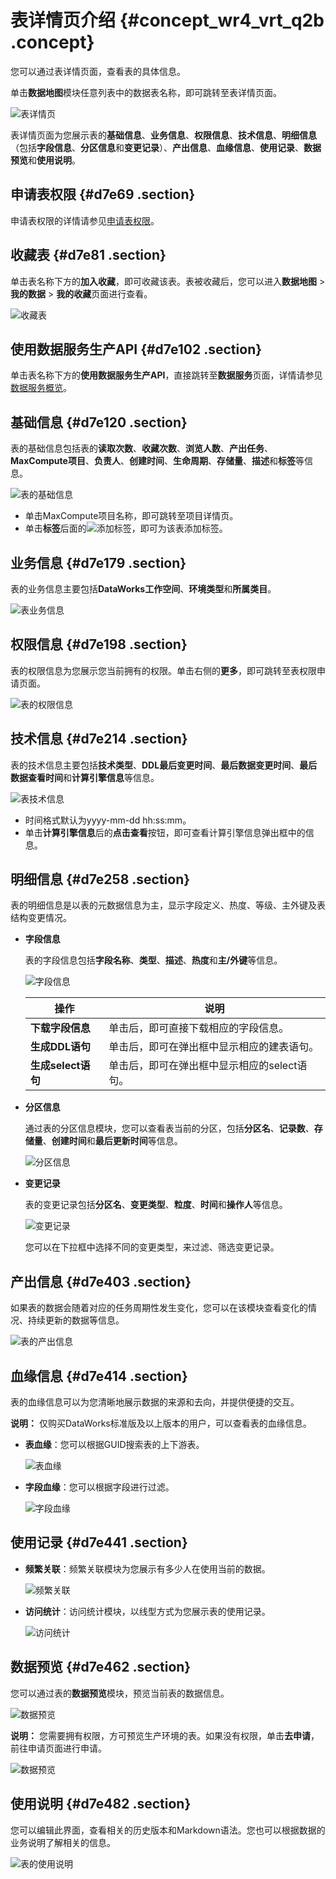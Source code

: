 # 表详情页介绍 {#concept_wr4_vrt_q2b .concept}

您可以通过表详情页面，查看表的具体信息。

单击**数据地图**模块任意列表中的数据表名称，即可跳转至表详情页面。

![表详情页](http://static-aliyun-doc.oss-cn-hangzhou.aliyuncs.com/assets/img/16350/156534359647414_zh-CN.png)

表详情页面为您展示表的**基础信息**、**业务信息**、**权限信息**、**技术信息**、**明细信息**（包括**字段信息**、**分区信息**和**变更记录**）、**产出信息**、**血缘信息**、**使用记录**、**数据预览**和**使用说明**。

## 申请表权限 {#d7e69 .section}

申请表权限的详情请参见[申请表权限](intl.zh-CN/使用指南/数据地图/申请数据权限.md#section_tmw_ukz_juq)。

## 收藏表 {#d7e81 .section}

单击表名称下方的**加入收藏**，即可收藏该表。表被收藏后，您可以进入**数据地图** \> **我的数据** \> **我的收藏**页面进行查看。

![收藏表](http://static-aliyun-doc.oss-cn-hangzhou.aliyuncs.com/assets/img/16350/15653435968458_zh-CN.png)

## 使用数据服务生产API {#d7e102 .section}

单击表名称下方的**使用数据服务生产API**，直接跳转至**数据服务**页面，详情请参见[数据服务概览](intl.zh-CN/使用指南/数据服务/数据服务概览.md#)。

## 基础信息 {#d7e120 .section}

表的基础信息包括表的**读取次数**、**收藏次数**、**浏览人数**、**产出任务**、**MaxCompute项目**、**负责人**、**创建时间**、**生命周期**、**存储量**、**描述**和**标签**等信息。

![表的基础信息](http://static-aliyun-doc.oss-cn-hangzhou.aliyuncs.com/assets/img/16350/15653435968460_zh-CN.png)

-   单击MaxCompute项目名称，即可跳转至项目详情页。
-   单击**标签**后面的![添加标签](http://static-aliyun-doc.oss-cn-hangzhou.aliyuncs.com/assets/img/16350/156534359647422_zh-CN.png)，即可为该表添加标签。

## 业务信息 {#d7e179 .section}

表的业务信息主要包括**DataWorks工作空间**、**环境类型**和**所属类目**。

![表业务信息](http://static-aliyun-doc.oss-cn-hangzhou.aliyuncs.com/assets/img/16350/15653435968461_zh-CN.png)

## 权限信息 {#d7e198 .section}

表的权限信息为您展示您当前拥有的权限。单击右侧的**更多**，即可跳转至表权限申请页面。

![表的权限信息](http://static-aliyun-doc.oss-cn-hangzhou.aliyuncs.com/assets/img/16350/156534359747426_zh-CN.png)

## 技术信息 {#d7e214 .section}

表的技术信息主要包括**技术类型**、**DDL最后变更时间**、**最后数据变更时间**、**最后数据查看时间**和**计算引擎信息**等信息。

![表技术信息](http://static-aliyun-doc.oss-cn-hangzhou.aliyuncs.com/assets/img/16350/156534359747427_zh-CN.png)

-   时间格式默认为yyyy-mm-dd hh:ss:mm。
-   单击**计算引擎信息**后的**点击查看**按钮，即可查看计算引擎信息弹出框中的信息。

## 明细信息 {#d7e258 .section}

表的明细信息是以表的元数据信息为主，显示字段定义、热度、等级、主外键及表结构变更情况。

-   **字段信息** 

    表的字段信息包括**字段名称**、**类型**、**描述**、**热度**和**主/外键**等信息。

    ![字段信息](http://static-aliyun-doc.oss-cn-hangzhou.aliyuncs.com/assets/img/16350/15653435978462_zh-CN.png)

    |操作|说明|
    |--|--|
    |**下载字段信息**|单击后，即可直接下载相应的字段信息。|
    |**生成DDL语句**|单击后，即可在弹出框中显示相应的建表语句。|
    |**生成select语句**|单击后，即可在弹出框中显示相应的select语句。|

-   **分区信息** 

    通过表的分区信息模块，您可以查看表当前的分区，包括**分区名**、**记录数**、**存储量**、**创建时间**和**最后更新时间**等信息。

    ![分区信息](http://static-aliyun-doc.oss-cn-hangzhou.aliyuncs.com/assets/img/16350/15653435978463_zh-CN.png)

-   **变更记录** 

    表的变更记录包括**分区名**、**变更类型**、**粒度**、**时间**和**操作人**等信息。

    ![变更记录](http://static-aliyun-doc.oss-cn-hangzhou.aliyuncs.com/assets/img/16350/156534359747457_zh-CN.png)

    您可以在下拉框中选择不同的变更类型，来过滤、筛选变更记录。


## 产出信息 {#d7e403 .section}

如果表的数据会随着对应的任务周期性发生变化，您可以在该模块查看变化的情况、持续更新的数据等信息。

![表的产出信息](http://static-aliyun-doc.oss-cn-hangzhou.aliyuncs.com/assets/img/16350/15653435988465_zh-CN.png)

## 血缘信息 {#d7e414 .section}

表的血缘信息可以为您清晰地展示数据的来源和去向，并提供便捷的交互。

**说明：** 仅购买DataWorks标准版及以上版本的用户，可以查看表的血缘信息。

-   **表血缘**：您可以根据GUID搜索表的上下游表。

    ![表血缘](http://static-aliyun-doc.oss-cn-hangzhou.aliyuncs.com/assets/img/16350/15653435988548_zh-CN.png)

-   **字段血缘**：您可以根据字段进行过滤。

    ![字段血缘](http://static-aliyun-doc.oss-cn-hangzhou.aliyuncs.com/assets/img/16350/15653435988549_zh-CN.png)


## 使用记录 {#d7e441 .section}

-   **频繁关联**：频繁关联模块为您展示有多少人在使用当前的数据。

    ![频繁关联](http://static-aliyun-doc.oss-cn-hangzhou.aliyuncs.com/assets/img/16350/156534359847473_zh-CN.png)

-   **访问统计**：访问统计模块，以线型方式为您展示表的使用记录。

    ![访问统计](http://static-aliyun-doc.oss-cn-hangzhou.aliyuncs.com/assets/img/16350/156534359847481_zh-CN.png)


## 数据预览 {#d7e462 .section}

您可以通过表的**数据预览**模块，预览当前表的数据信息。

![数据预览](http://static-aliyun-doc.oss-cn-hangzhou.aliyuncs.com/assets/img/16350/15653435998550_zh-CN.png)

**说明：** 您需要拥有权限，方可预览生产环境的表。如果没有权限，单击**去申请**，前往申请页面进行申请。

![数据预览](http://static-aliyun-doc.oss-cn-hangzhou.aliyuncs.com/assets/img/16350/156534359947484_zh-CN.png)

## 使用说明 {#d7e482 .section}

您可以编辑此界面，查看相关的历史版本和Markdown语法。您也可以根据数据的业务说明了解相关的信息。

![表的使用说明](http://static-aliyun-doc.oss-cn-hangzhou.aliyuncs.com/assets/img/16350/156534359947492_zh-CN.png)


